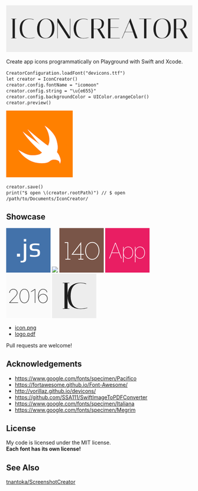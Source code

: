 ![](/logo.png)

Create app icons programmatically on Playground with Swift and Xcode.

```
CreatorConfiguration.loadFont("devicons.ttf")
let creator = IconCreator()
creator.config.fontName = "icomoon"
creator.config.string = "\u{e655}"
creator.config.backgroundColor = UIColor.orangeColor()
creator.preview()
```

![](/swift.png)

```
creator.save()
print("$ open \(creator.rootPath)") // $ open /path/to/Documents/IconCreator/
```
## Showcase

[![](/showcase/jsanywhere.png)](http://javascriptanywhere.net/)
[![](http://edhita.bornneet.com/assets/logo.png)](http://edhita.bornneet.com/)
[![](/showcase/140note.png)](http://www.140note.com/)
[![](https://raw.githubusercontent.com/tnantoka/AppBoard/master/AppBoard/Assets.xcassets/AppIcon.appiconset/icon120.png)](https://github.com/tnantoka/AppBoard)
[![](/showcase/remaining.png)](http://remaining.bornneet.com/)
[![](/showcase/iconcreator.png)](/showcase/iconcreator.png)

- [icon.png](/icon.png)
- [logo.pdf](/logo.pdf)

Pull requests are welcome!

## Acknowledgements

- https://www.google.com/fonts/specimen/Pacifico
- https://fortawesome.github.io/Font-Awesome/
- http://vorillaz.github.io/devicons/
- https://github.com/SSA111/SwiftImageToPDFConverter
- https://www.google.com/fonts/specimen/Italiana
- https://www.google.com/fonts/specimen/Megrim

## License

My code is licensed under the MIT license.  
**Each font has its own license!**

## See Also

[tnantoka/ScreenshotCreator](https://github.com/tnantoka/ScreenshotCreator)
